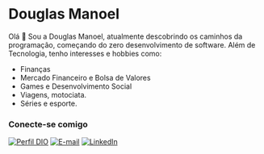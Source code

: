 # Douglas Manoel
Olá 👋 Sou a Douglas Manoel, atualmente descobrindo os caminhos da programação, começando do zero desenvolvimento de software.
Além de Tecnologia, tenho interesses e hobbies como:
- Finanças
- Mercado Financeiro e Bolsa de Valores
- Games e Desenvolvimento Social
- Viagens, motociata.
- Séries e esporte.

### Conecte-se comigo
[![Perfil DIO](https://img.shields.io/badge/-Meu%20Perfil%20na%20DIO-30A3DC?style=for-the-badge)](https://www.dio.me/users/douglasmanoelst)
[![E-mail](https://img.shields.io/badge/-Email-000?style=for-the-badge&logo=microsoft-outlook&logoColor=E94D5F)](mailto:douglasmanoelst@gmail.com)
[![LinkedIn](https://img.shields.io/badge/-LinkedIn-000?style=for-the-badge&logo=linkedin&logoColor=30A3DC)](https://www.linkedin.com/in/douglas-m-silva-a16b18260)


